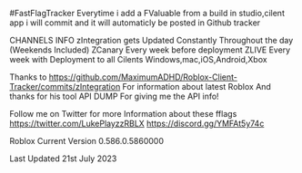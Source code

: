 #FastFlagTracker
Everytime i add a FValuable  from a build in studio,cilent app i will commit and it will automaticly be posted in Github tracker 

CHANNELS INFO
zIntegration gets Updated Constantly Throughout the day (Weekends Included)
ZCanary Every week before deployment
ZLIVE Every week with Deployment to all Cilents Windows,mac,iOS,Android,Xbox

Thanks to https://github.com/MaximumADHD/Roblox-Client-Tracker/commits/zIntegration For information about latest Roblox
And thanks for his tool API DUMP For giving me the API info!

Follow me on Twitter for more Information about these fflags
https://twitter.com/LukePlayzzRBLX
 https://discord.gg/YMFAt5y74c

 Roblox Current Version 0.586.0.5860000

Last Updated 21st July 2023